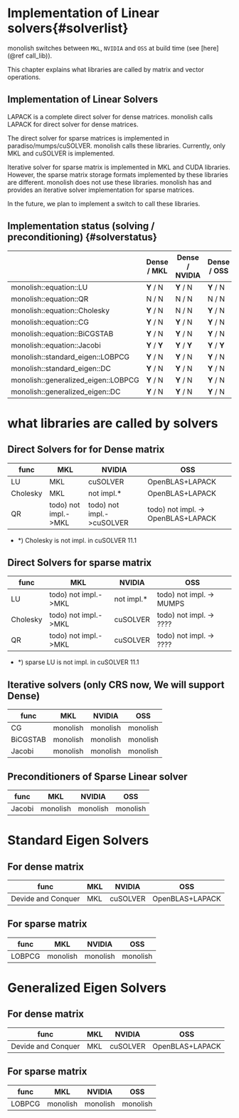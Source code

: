 # Implementation of Linear solvers{#solverlist}
monolish switches between `MKL`, `NVIDIA` and `OSS` at build time (see [here](@ref call_lib)).

This chapter explains what libraries are called by matrix and vector operations.

## Implementation of Linear Solvers
LAPACK is a complete direct solver for dense matrices. monolish calls LAPACK for direct solver for dense matrices.

The direct solver for sparse matrices is implemented in paradiso/mumps/cuSOLVER. monolish calls these libraries. Currently, only MKL and cuSOLVER is implemented.

Iterative solver for sparse matrix is implemented in MKL and CUDA libraries. However, the sparse matrix storage formats implemented by these libraries are different.
monolish does not use these libraries.
monolish has and provides an iterative solver implementation for sparse matrices.

In the future, we plan to implement a switch to call these libraries.


## Implementation status (solving / preconditioning) {#solverstatus}

|                                             | Dense / MKL   | Dense / NVIDIA | Dense / OSS   | Sparse / MKL  | Sparse / NVIDIA | Sparse / OSS  | LinearOperator   / MKL | LinearOperator / NVIDIA | LinearOperator / OSS |
|---------------------------------------------|---------------|----------------|---------------|---------------|-----------------|---------------|------------------------|-------------------------|----------------------|
| monolish::equation::LU                      | **Y** / N     | **Y** / N      | **Y** / N     | N / N         | N / N           | N / N         | N / N                  | N / N                   | N / N                |
| monolish::equation::QR                      | N / N         | N / N          | N / N         | N / N         | **Y** / N       | N / N         | N / N                  | N / N                   | N / N                |
| monolish::equation::Cholesky                | **Y** / N     | N / N          | **Y** / N     | N / N         | **Y** / N       | N / N         | N / N                  | N / N                   | N / N                |
| monolish::equation::CG                      | **Y** / N     | **Y** / N      | **Y** / N     | **Y** / N     | **Y** / N       | **Y** / N     | **Y** / N              | N / N                   | **Y** / N            |
| monolish::equation::BiCGSTAB                | **Y** / N     | **Y** / N      | **Y** / N     | **Y** / N     | **Y** / N       | **Y** / N     | **Y** / N              | N / N                   | **Y** / N            |
| monolish::equation::Jacobi                  | **Y** / **Y** | **Y** / **Y**  | **Y** / **Y** | **Y** / **Y** | **Y** / **Y**   | N / **Y**     | **Y** / **Y**          | N / N                   | **Y** / **Y**        |
| monolish::standard_eigen::LOBPCG            | **Y** / N     | **Y** / N      | **Y** / N     | **Y** / N     | **Y** / N       | **Y** / N     | **Y** / N              | N / N                   | **Y** / N            |
| monolish::standard_eigen::DC                | **Y** / N     | **Y** / N      | **Y** / N     | N / N         | N / N           | N / N         | N / N                  | N / N                   | N / N                |
| monolish::generalized_eigen::LOBPCG         | **Y** / N     | **Y** / N      | **Y** / N     | **Y** / N     | **Y** / N       | **Y** / N     | **Y** / N              | N / N                   | **Y** / N            |
| monolish::generalized_eigen::DC             | **Y** / N     | **Y** / N      | **Y** / N     | N / N         | N / N           | N / N         | N / N                  | N / N                   | N / N                |

# what libraries are called by solvers

## Direct Solvers for for Dense matrix
| func     | MKL                          | NVIDIA                    | OSS                                    |
|----------|------------------------------|---------------------------|--------------------------------------- |
| LU       | MKL                          | cuSOLVER                  | OpenBLAS+LAPACK                        |
| Cholesky | MKL                          | not impl.*                | OpenBLAS+LAPACK                        |
| QR       | todo) not impl.->MKL         | todo) not impl.->cuSOLVER | todo) not impl. -> OpenBLAS+LAPACK     |

- *) Cholesky is not impl. in cuSOLVER 11.1

## Direct Solvers for sparse matrix
| func     | MKL                            | NVIDIA           | OSS                             |
|----------|--------------------------------|------------------|-------------------------------- |
| LU       | todo) not impl.->MKL           | not impl.*       | todo) not impl. -> MUMPS        |
| Cholesky | todo) not impl.->MKL           | cuSOLVER         | todo) not impl. -> ????         |
| QR       | todo) not impl.->MKL           | cuSOLVER         | todo) not impl. -> ????         |

- *) sparse LU is not impl. in cuSOLVER 11.1

## Iterative solvers (only CRS now, We will support Dense)

| func     | MKL            | NVIDIA         | OSS            |
|----------|----------------|----------------|----------------|
| CG       | monolish       | monolish       | monolish       |
| BiCGSTAB | monolish       | monolish       | monolish       |
| Jacobi   | monolish       | monolish       | monolish       |

## Preconditioners of Sparse Linear solver

| func   | MKL            | NVIDIA   | OSS      |
|--------|----------------|----------|----------|
| Jacobi | monolish       | monolish | monolish |

# Standard Eigen Solvers

## For dense matrix

| func                     | MKL       | NVIDIA         | OSS             |
|--------------------------|-----------|----------------|-----------------|
| Devide and Conquer       | MKL       | cuSOLVER       | OpenBLAS+LAPACK |

## For sparse matrix

| func                     | MKL       | NVIDIA         | OSS             |
|--------------------------|-----------|----------------|-----------------|
| LOBPCG                   | monolish  | monolish       | monolish        |

# Generalized Eigen Solvers

## For dense matrix

| func                     | MKL       | NVIDIA         | OSS             |
|--------------------------|-----------|----------------|-----------------|
| Devide and Conquer       | MKL       | cuSOLVER       | OpenBLAS+LAPACK |


## For sparse matrix

| func                     | MKL       | NVIDIA         | OSS             |
|--------------------------|-----------|----------------|-----------------|
| LOBPCG                   | monolish  | monolish       | monolish        |

